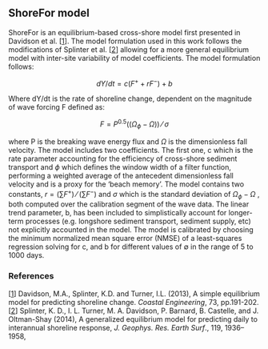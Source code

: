 ## ShoreFor model
ShoreFor is an equilibrium-based cross-shore model first presented in Davidson et al. [[1](https://doi.org/10.1016/j.coastaleng.2012.11.002)]. 
The model formulation used in this work follows the modifications of Splinter et al. [[2](https://doi.org/10.1002/2014JF003106)] allowing for a more general equilibrium model with inter-site variability of model coefficients. 
The model formulation follows:

$$ dY/dt=c(F^++r F^- )+b $$

Where dY/dt is the rate of shoreline change, dependent on the magnitude of wave forcing F defined as:

$$ F=P^{0.5}((\Omega_\phi-\Omega))⁄\sigma $$

where P is the breaking wave energy flux and $\Omega$ is the dimensionless fall velocity. 
The model includes two coefficients. The first one, c which is the rate parameter accounting for the efficiency of cross-shore sediment transport and $\phi$ which defines the window width of a filter function, 
performing a weighted average of the antecedent dimensionless fall velocity and is a proxy for the ‘beach memory’. 
The model contains two constants, $r=(\sum{F^+})⁄(\sum{F^-})$ and $\sigma$ which is the standard deviation of $\Omega_\phi-\Omega$  , both computed over the calibration segment of the wave data. 
The linear trend parameter, b, has been included to simplistically account for longer-term processes (e.g. longshore sediment transport, sediment supply, etc) not explicitly accounted in the model. 
The model is calibrated by choosing the minimum normalized mean square error (NMSE) of a least-squares regression solving for c, and b for different values of ∅ in the range of 5 to 1000 days.
### References
[[1](https://doi.org/10.1016/j.coastaleng.2012.11.002)]
Davidson, M.A., Splinter, K.D. and Turner, I.L. (2013), A simple equilibrium model for predicting shoreline change. *Coastal Engineering*, 73, pp.191-202.\
[[2](https://doi.org/10.1016/j.coastaleng.2012.11.002)]
Splinter, K. D., I. L. Turner, M. A. Davidson, P. Barnard, B. Castelle, and J. Oltman-Shay (2014), A generalized equilibrium model for predicting daily to interannual shoreline response, *J. Geophys. Res. Earth Surf*., 119, 1936–1958,
